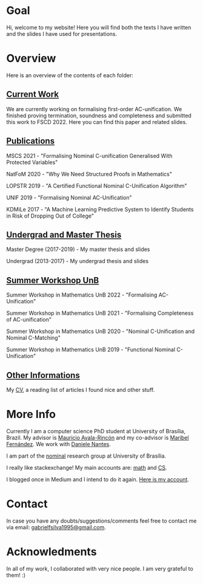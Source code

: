 # Goal
Hi, welcome to my website! Here you will find both the texts I have written and the slides I have used for presentations.  

# Overview
Here is an overview of the contents of each folder: 

## [Current Work](https://github.com/gabriel951/my_work/tree/master/current_work)
We are currently working on formalising first-order AC-unification. We finished proving termination, soundness and completeness and submitted this work to FSCD 2022. Here you can find this paper and related slides.  

## [Publications](https://github.com/gabriel951/my_work/tree/master/publications)
MSCS 2021 - "Formalising Nominal C-unification Generalised With Protected Variables"

NatFoM 2020 - "Why We Need Structured Proofs in Mathematics"

LOPSTR 2019 - "A Certified Functional Nominal C-Unification Algorithm"

UNIF 2019 - "Formalising Nominal AC-Unification"

KDMiLe 2017 - "A Machine Learning Predictive System to Identify Students in Risk of
          Dropping Out of College" <br>

## [Undergrad and Master Thesis](https://github.com/gabriel951/my_work/tree/master/undergrad%2Bmaster)
Master Degree (2017-2019) - My master thesis and slides

Undergrad (2013-2017) - My undergrad thesis and slides <br>

## [Summer Workshop UnB](https://github.com/gabriel951/my_work/tree/master/summer_workshop_math_unb)
Summer Workshop in Mathematics UnB 2022 - "Formalising AC-Unification"  

Summer Workshop in Mathematics UnB 2021 - "Formalising Completeness of AC-unification"

Summer Workshop in Mathematics UnB 2020 - "Nominal C-Unification and Nominal C-Matching"

Summer Workshop in Mathematics UnB 2019 - "Functional Nominal C-Unification"

## [Other Informations](https://github.com/gabriel951/my_work/tree/master/others)
My [CV](https://github.com/gabriel951/my_work/blob/master/others/cv.pdf), a reading list of articles I found nice and other stuff.  

# More Info
Currently I am a computer science PhD student at University of Brasília, Brazil. My
advisor is [Mauricio Ayala-Rincón](https://www.mat.unb.br/ayala/) and my co-advisor 
is [Maribel Fernández](https://www.kcl.ac.uk/people/maribel-fernandez). We
work with [Daniele Nantes](https://www.mat.unb.br/~dnantes/). 

I am part of the [nominal](http://nominal.cic.unb.br/) research group at University of Brasília. 

I really like stackexchange! My main accounts are: [math](https://math.stackexchange.com/users/719242/gabriel-f-silva) and [CS](https://cs.stackexchange.com/users/118752/gabriel-f-silva).  

I blogged once in Medium and I intend to do it again. [Here is my account](https://medium.com/@gabrielferreirasilva). 

# Contact
In case you have any doubts/suggestions/comments feel free to contact me via email:
gabrielfsilva1995@gmail.com.

# Acknowledments
In all of my work, I collaborated with very nice people. I am very grateful to them! :)
